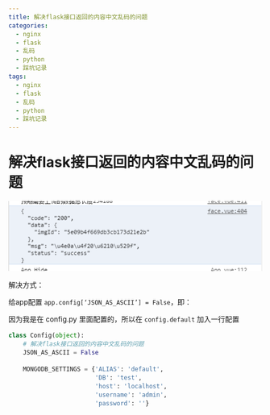 ```yaml
---
title: 解决flask接口返回的内容中文乱码的问题
categories:
  - nginx
  - flask
  - 乱码
  - python
  - 踩坑记录
tags:
  - nginx
  - flask
  - 乱码
  - python
  - 踩坑记录
---
```

# 解决flask接口返回的内容中文乱码的问题

![](/public/img/2019-12-30_16-56-48.png)

解决方式：

给app配置 `app.config[‘JSON_AS_ASCII’] = False`，即：

因为我是在 config.py 里面配置的，所以在 `config.default` 加入一行配置

```python
class Config(object):
    # 解决flask接口返回的内容中文乱码的问题
    JSON_AS_ASCII = False
    
    MONGODB_SETTINGS = {'ALIAS': 'default',
                        'DB': 'test',
                        'host': 'localhost',
                        'username': 'admin',
                        'password': ''}
    
```
